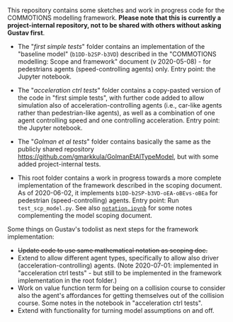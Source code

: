 This repository contains some sketches and work in progress code for the COMMOTIONS modelling framework. **Please note that this is currently a project-internal repository, not to be shared with others without asking Gustav first**.

* The "*first simple tests*" folder contains an implementation of the "baseline model" (`b1DD-b2SP-b3VD`) described in the "COMMOTIONS modelling: Scope and framework" document (v 2020-05-08) - for pedestrians agents (speed-controlling agents) only. Entry point: the Jupyter notebook.

* The "*acceleration ctrl tests*" folder contains a copy-pasted version of the code in "first simple tests", with further code added to allow simulation also of acceleration-controlling agents (i.e., car-like agents rather than pedestrian-like agents), as well as a combination of one agent controlling speed and one controlling acceleration. Entry point: the Jupyter notebook.

* The "*Golman et al tests*" folder contains basically the same as the publicly shared repository https://github.com/gmarkkula/GolmanEtAlTypeModel, but with some added project-internal tests.

* This root folder contains a work in progress towards a more complete implementation of the framework described in the scoping document. As of 2020-06-02, it implements `b1DD-b2SP-b3VD-oEA-oBEvs-oBEa` for pedestrian (speed-controlling) agents. Entry point: Run `test_scp_model.py`. See also [`notation.ipynb`](notation.ipynb) for some notes complementing the model scoping document.

Some things on Gustav's todolist as next steps for the framework implementation:
* ~~Update code to use same mathematical notation as scoping doc.~~
* Extend to allow different agent types, specifically to allow also driver (acceleration-controlling) agents. (Note 2020-07-01: implemented in "acceleration ctrl tests" - but still to be implemented in the framework implementation in the root folder.)
* Work on value function term for being on a collision course to consider also the agent's affordances for getting themselves out of the collision course. Some notes in the notebook in "acceleration ctrl tests".
* Extend with functionality for turning model assumptions on and off.


